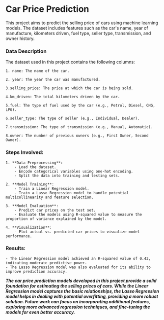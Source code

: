 # **Car Price Prediction**

This project aims to predict the selling price of cars using machine learning models. The dataset includes features such as the car's name, year of manufacture, kilometers driven, fuel type, seller type, transmission, and owner history.


### **Data Description**
The dataset used in this project contains the following columns:

    1. name: The name of the car.
    
    2. year: The year the car was manufactured.

    3.selling_price: The price at which the car is being sold.

    4.km_driven: The total kilometers driven by the car.

    5.fuel: The type of fuel used by the car (e.g., Petrol, Diesel, CNG, LPG).

    6.seller_type: The type of seller (e.g., Individual, Dealer).

    7.transmission: The type of transmission (e.g., Manual, Automatic).

    8.owner: The number of previous owners (e.g., First Owner, Second Owner).



### **Steps Involved:**

    1. **Data Preprocessing**:
        - Load the dataset.
        - Encode categorical variables using one-hot encoding.
        - Split the data into training and testing sets.

    2. **Model Training**:
        - Train a Linear Regression model.
        - Train a Lasso Regression model to handle potential multicollinearity and feature selection.

    3. **Model Evaluation**:
        - Predict car prices on the test set.
        - Evaluate the models using R-squared value to measure the proportion of variance explained by the model.

    4. **Visualization**:
        - Plot actual vs. predicted car prices to visualize model performance.

### **Results**:
    - The Linear Regression model achieved an R-squared value of 0.43, indicating moderate predictive power.
    - The Lasso Regression model was also evaluated for its ability to improve prediction accuracy.

***The car price prediction models developed in this project provide a solid foundation for estimating the selling prices of cars. While the Linear Regression model captures the basic relationships, the Lasso Regression model helps in dealing with potential overfitting, providing a more robust solution. 
Future work can focus on incorporating additional features, exploring more advanced regression techniques, and fine-tuning the models for even better accuracy.***

